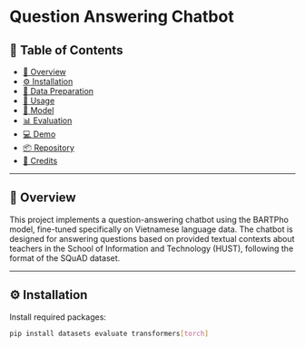 # Question Answering Chatbot

## 📑 Table of Contents
- [📌 Overview](#-overview)
- [⚙️ Installation](#️-installation)
- [📂 Data Preparation](#-data-preparation)
- [🚀 Usage](#-usage)
- [🤖 Model](#-model)
- [📊 Evaluation](#-evaluation)
- [💻 Demo](#-demo)
- [📦 Repository](#-repository)
- [👤 Credits](#-credits)

---

## 📌 Overview
This project implements a question-answering chatbot using the BARTPho model, fine-tuned specifically on Vietnamese language data. The chatbot is designed for answering questions based on provided textual contexts about teachers in the School of Information and Technology (HUST), following the format of the SQuAD dataset.

---

## ⚙️ Installation

Install required packages:

```bash
pip install datasets evaluate transformers[torch]
